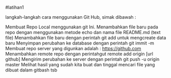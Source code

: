 #latihan1

langkah-langkah cara menggunakan Git Hub, simak dibawah :

Membuat Repo Local menggunakan git Ini.
Menambahkan file baru pada repo dengan menggunakan metode echo dan nama file README.md (text file)
Menambahkan file baru dengan perintah git add untuk mengcreate data baru
Menyimpan perubahan ke database dengan perintah git immit -m
Membuat repo server yang digunkan adalah : https://github.com
Menambahkan remote repo dengan perintahgut remote add origin [url github]
Mengirim perubahan ke server dengan perintah git push -u origin master
Melihat hasil yang sudah kita buat dan tinggal mencari file yang dibuat dalam gitbash tsb
